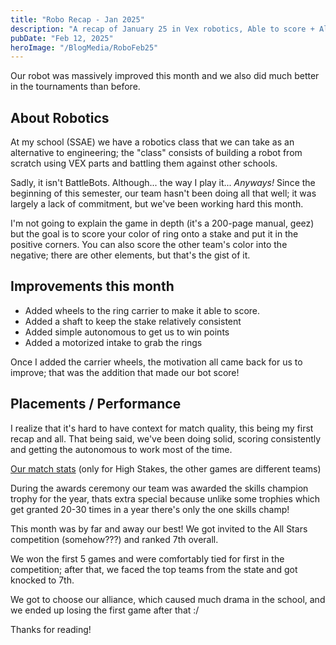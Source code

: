 ```yaml
---
title: "Robo Recap - Jan 2025"
description: "A recap of January 25 in Vex robotics, Able to score + All stars + Skills Champions!!!"
pubDate: "Feb 12, 2025"
heroImage: "/BlogMedia/RoboFeb25"
---
```


Our robot was massively improved this month and we also did much better in the tournaments than before.

## About Robotics

At my school (SSAE) we have a robotics class that we can take as an alternative to engineering; the "class" consists of building a robot from scratch using VEX parts and battling them against other schools.

Sadly, it isn't BattleBots. Although... the way I play it... *Anyways!* Since the beginning of this semester, our team hasn't been doing all that well; it was largely a lack of commitment, but we've been working hard this month.

I'm not going to explain the game in depth (it's a 200-page manual, geez) but the goal is to score your color of ring onto a stake and put it in the positive corners. You can also score the other team's color into the negative; there are other elements, but that's the gist of it.

## Improvements this month

- Added wheels to the ring carrier to make it able to score.
- Added a shaft to keep the stake relatively consistent
- Added simple autonomous to get us to win points
- Added a motorized intake to grab the rings

Once I added the carrier wheels, the motivation all came back for us to improve; that was the addition that made our bot score!

## Placements / Performance

I realize that it's hard to have context for match quality, this being my first recap and all. That being said, we've been doing solid, scoring consistently and getting the autonomous to work most of the time.

[Our match stats](https://www.robotevents.com/teams/V5RC/28466A) (only for High Stakes, the other games are different teams)

During the awards ceremony our team was awarded the skills champion trophy for the year, thats extra special because unlike some trophies which get granted 20-30 times in a year there's only the one skills champ!

This month was by far and away our best! We got invited to the All Stars competition (somehow???) and ranked 7th overall.

We won the first 5 games and were comfortably tied for first in the competition; after that, we faced the top teams from the state and got knocked to 7th.

We got to choose our alliance, which caused much drama in the school, and we ended up losing the first game after that :/

Thanks for reading!
